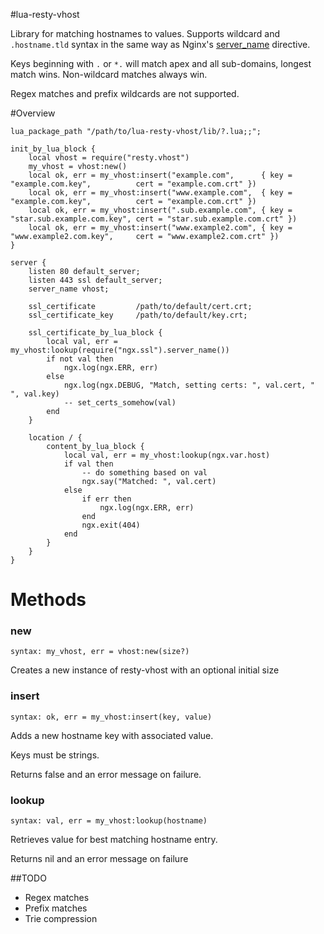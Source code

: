 #lua-resty-vhost

Library for matching hostnames to values.
Supports wildcard and `.hostname.tld` syntax in the same way as Nginx's [server_name](http://nginx.org/en/docs/http/ngx_http_core_module.html#server_name) directive.

Keys beginning with `.` or `*.` will match apex and all sub-domains, longest match wins. Non-wildcard matches always win.

Regex matches and prefix wildcards are not supported.

#Overview

```
lua_package_path "/path/to/lua-resty-vhost/lib/?.lua;;";

init_by_lua_block {
    local vhost = require("resty.vhost")
    my_vhost = vhost:new()
    local ok, err = my_vhost:insert("example.com",      { key = "example.com.key",          cert = "example.com.crt" })
    local ok, err = my_vhost:insert("www.example.com",  { key = "example.com.key",          cert = "example.com.crt" })
    local ok, err = my_vhost:insert(".sub.example.com", { key = "star.sub.example.com.key", cert = "star.sub.example.com.crt" })
    local ok, err = my_vhost:insert("www.example2.com", { key = "www.example2.com.key",     cert = "www.example2.com.crt" })
}

server {
    listen 80 default_server;
    listen 443 ssl default_server;
    server_name vhost;

    ssl_certificate         /path/to/default/cert.crt;
    ssl_certificate_key     /path/to/default/key.crt;

    ssl_certificate_by_lua_block {
        local val, err = my_vhost:lookup(require("ngx.ssl").server_name())
        if not val then
            ngx.log(ngx.ERR, err)
        else
            ngx.log(ngx.DEBUG, "Match, setting certs: ", val.cert, " ", val.key)
            -- set_certs_somehow(val)
        end
    }

    location / {
        content_by_lua_block {
            local val, err = my_vhost:lookup(ngx.var.host)
            if val then
                -- do something based on val
                ngx.say("Matched: ", val.cert)
            else
                if err then
                    ngx.log(ngx.ERR, err)
                end
                ngx.exit(404)
            end
        }
    }
}
```

# Methods
### new
`syntax: my_vhost, err = vhost:new(size?)`

Creates a new instance of resty-vhost with an optional initial size

### insert
`syntax: ok, err = my_vhost:insert(key, value)`

Adds a new hostname key with associated value.

Keys must be strings.

Returns false and an error message on failure.

### lookup
`syntax: val, err = my_vhost:lookup(hostname)`

Retrieves value for best matching hostname entry.

Returns nil and an error message on failure

##TODO
 * Regex matches
 * Prefix matches
 * Trie compression
